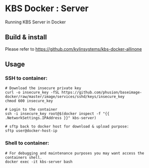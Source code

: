 # KBS Docker : Server 
Running KBS Server in Docker

## Build & install
Please refer to https://github.com/kylinsystems/kbs-docker-allinone

## Usage
### SSH to container:

	# Download the insecure private key
	curl -o insecure_key -fSL https://github.com/phusion/baseimage-docker/raw/master/image/services/sshd/keys/insecure_key
	chmod 600 insecure_key

	# Login to the container
	ssh -i insecure_key root@$(docker inspect -f "{{ .NetworkSettings.IPAddress }}" kbs-server)

	# sftp back to docker host for download & upload purpose:
	sftp user@docker-host-ip

### Shell to container:

	# For debugging and maintenance purposes you may want access the containers shell.
	docker exec -it kbs-server bash